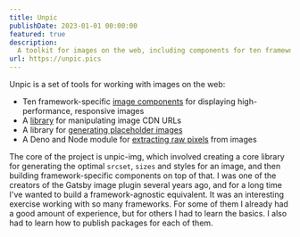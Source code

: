 ```yaml
---
title: Unpic
publishDate: 2023-01-01 00:00:00
featured: true
description:
  A toolkit for images on the web, including components for ten frameworks.
url: https://unpic.pics
---
```


Unpic is a set of tools for working with images on the web:

- Ten framework-specific [image components](https://unpic.pics/img) for
  displaying high-performance, responsive images
- A [library](https://unpic.pics/lib) for manipulating image CDN URLs
- A library for [generating placeholder images](https://unpic.pics/placeholder)
- A Deno and Node module for [extracting raw pixels](https://unpic.pics/pixels)
  from images

The core of the project is unpic-img, which involved creating a core library for
generating the optimal `srcset`, `sizes` and styles for an image, and then
building framework-specific components on top of that. I was one of the creators
of the Gatsby image plugin several years ago, and for a long time I've wanted to
build a framework-agnostic equivalent. It was an interesting exercise working
with so many frameworks. For some of them I already had a good amount of
experience, but for others I had to learn the basics. I also had to learn how to
publish packages for each of them.
